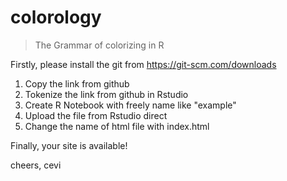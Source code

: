 # colorology

> The Grammar of colorizing in R

Firstly, please install the git from https://git-scm.com/downloads

1. Copy the link from github
2. Tokenize the link from github in Rstudio
3. Create R Notebook with freely name like  "example" 
4. Upload the file from Rstudio direct
5. Change the name of html file with index.html

Finally, your site is available!

cheers,
cevi 
